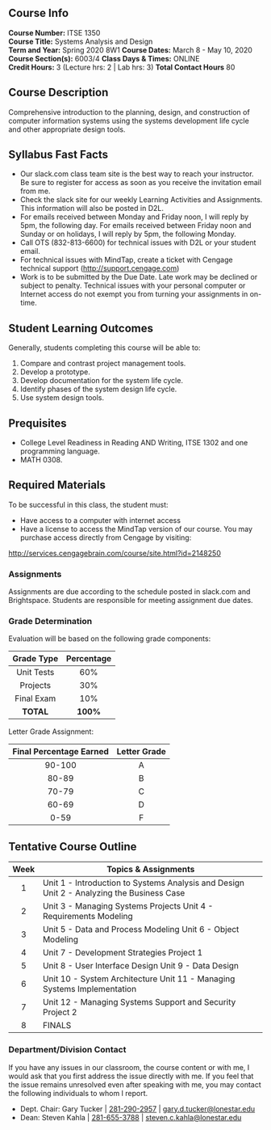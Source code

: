 ## Course Info
**Course Number:** ITSE 1350  
**Course Title:** Systems Analysis and Design  
**Term and Year:** Spring 2020 8W1
**Course Dates:** March 8 - May 10, 2020
**Course Section(s):** 6003/4 
**Class Days & Times:** ONLINE  
**Credit Hours:** 3 (Lecture hrs: 2 | Lab hrs: 3)
**Total Contact Hours** 80

## Course Description  
Comprehensive introduction to the planning, design, and construction of computer information systems using the systems development life cycle and other appropriate design tools.

## Syllabus Fast Facts
* Our slack.com class team site is the best way to reach your instructor. Be sure to register for access as soon as you receive the invitation email from me.
* Check the slack site for our weekly Learning Activities and Assignments. This information will also be posted in D2L.
* For emails received between Monday and Friday noon, I will reply by 5pm, the following day. For emails received between Friday noon and Sunday or on holidays, I will reply by 5pm, the following Monday.
* Call OTS (832-813-6600) for technical issues with D2L or your student email.
* For technical issues with MindTap, create a ticket with Cengage technical support (http://support.cengage.com)
* Work is to be submitted by the Due Date. Late work may be declined or subject to penalty. Technical issues with your personal computer or Internet access do not exempt you from turning your assignments in on-time.

## Student Learning Outcomes  

Generally, students completing this course will be able to:

1. Compare and contrast project management tools. 
2. Develop a prototype.
3. Develop documentation for the system life cycle. 
4. Identify phases of the system design life cycle.
5. Use system design tools.

## Prequisites  
* College Level Readiness in Reading AND Writing, ITSE 1302 and one programming language. 
* MATH 0308.  

## Required Materials  
To be successful in this class, the student must:  

* Have access to a computer with internet access  
* Have a license to access the MindTap version of our course. You may purchase access directly from Cengage by visiting:

http://services.cengagebrain.com/course/site.html?id=2148250
 

### Assignments
Assignments are due according to the schedule posted in slack.com and Brightspace.  Students are responsible for meeting assignment due dates.    

### Grade Determination  

Evaluation will be based on the following grade components:

| Grade Type | Percentage |
| :---------: | :------: |
| Unit Tests  | 60% |
| Projects | 30% |
| Final Exam | 10% |
| **TOTAL** | **100%** |


Letter Grade Assignment:

| Final Percentage Earned | Letter Grade |
| :----------: | :------: |
| 90-100 | A |
| 80-89 | B |
| 70-79 | C |
| 60-69 | D |
| 0-59 | F |

## Tentative Course Outline 
| Week | Topics & Assignments |
| :---: | -------------- | 
| 1 | Unit 1 - Introduction to Systems Analysis and Design Unit 2 - Analyzing the Business Case|  
| 2 | Unit 3 - Managing Systems Projects Unit 4 - Requirements Modeling |  
| 3 | Unit 5 - Data and Process Modeling Unit 6 - Object Modeling |  
| 4 | Unit 7 - Development Strategies Project 1|  
| 5 | Unit 8 - User Interface Design Unit 9 - Data Design |
| 6 | Unit 10 - System Architecture Unit 11 - Managing Systems Implementation|
| 7 | Unit 12 - Managing Systems Support and Security Project 2 |
| 8 | FINALS |


### Department/Division Contact
If you have any issues in our classroom, the course content or with me, I would ask that you first address the issue directly with me.  If you feel that the issue remains unresolved even after speaking with me, you may contact the following individuals to whom I report.

* Dept. Chair: Gary Tucker | <a href="tel:281-290-2957">281-290-2957</a> | <a href="mailto:gary.d.tucker@lonestar.edu">gary.d.tucker@lonestar.edu</a>
* Dean: Steven Kahla | <a href="tel:281-655-3788">281-655-3788</a> | <a href="mailto:steven.c.kahla@lonestar.edu">steven.c.kahla@lonestar.edu</a>